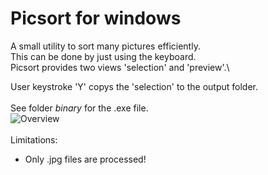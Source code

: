 # Picsort for windows

A small utility to sort many pictures efficiently. \
This can be done by just using the keyboard.\
Picsort provides two views 'selection' and 'preview'.\

User keystroke 'Y' copys the 'selection' to the output folder.
\
\
See folder _binary_ for the .exe file.
\
![Overview](https://user-images.githubusercontent.com/98186352/150631273-38049280-f10e-4944-8f56-76fda96afb8c.jpg)
\
\
Limitations:
- Only .jpg files are processed!
